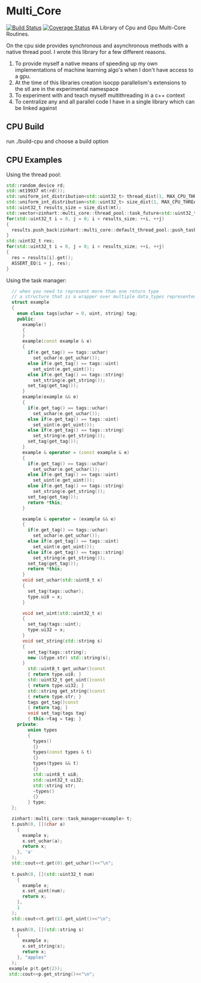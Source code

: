 # Multi_Core
[![Build Status](https://travis-ci.com/zinhart/multi_core.svg?branch=testing)](https://travis-ci.com/zinhart/multi_core)
[![Coverage Status](https://coveralls.io/repos/github/zinhart/multi_core/badge.svg?branch=testing)](https://coveralls.io/github/zinhart/multi_core?branch=testing)
#A Library of Cpu and Gpu Multi-Core Routines.

On the cpu side provides synchronous and asynchronous methods with a native thread pool.
I wrote this library for a few different reasons.

1. To provide myself a native means of speeding up my own implementations of machine learning algo's when I don't have access to a gpu.
2. At the time of this libraries creation isocpp parallelism's extensions to the stl are in the experimental namespace
3. To experiment with and teach myself multithreading in a c++ context
4. To centralize any and all parallel code I have in a single library which can be linked against

## CPU Build
 run ./build-cpu and choose a build option

## CPU Examples
  Using the thread pool:
  ```cpp
  std::random_device rd;
  std::mt19937 mt(rd());
  std::uniform_int_distribution<std::uint32_t> thread_dist(1, MAX_CPU_THREADS);
  std::uniform_int_distribution<std::uint32_t> size_dist(1, MAX_CPU_THREADS);
  std::uint32_t results_size = size_dist(mt);
  std::vector<zinhart::multi_core::thread_pool::task_future<std::uint32_t>> results;
  for(std::uint32_t i = 0, j = 0; i < results_size; ++i, ++j)
  {	  
	results.push_back(zinhart::multi_core::default_thread_pool::push_task([](std::uint32_t a, std::uint32_t b){ return a + b;}, i , j));
  }
  std::uint32_t res;
  for(std::uint32_t i = 0, j = 0; i < results_size; ++i, ++j)
  {	  
	res = results[i].get();  
	ASSERT_EQ(i + j, res);
  }
 ```
Using the task manager:

```cpp
  // when you need to represent more than one return type 
  // a structure that is a wrapper over multiple data_types represented as a union
  struct example
  {
	enum class tags{uchar = 0, uint, string} tag;
	public:
	  example()
	  {
	  }
	  example(const example & e)
	  {
		if(e.get_tag() == tags::uchar)
		  set_uchar(e.get_uchar());
		else if(e.get_tag() == tags::uint)
		  set_uint(e.get_uint());
		else if(e.get_tag() == tags::string)
		  set_string(e.get_string());
		set_tag(get_tag());
	  }
	  example(example && e)
	  {
		if(e.get_tag() == tags::uchar)
		  set_uchar(e.get_uchar());
		else if(e.get_tag() == tags::uint)
		  set_uint(e.get_uint());
		else if(e.get_tag() == tags::string)
		  set_string(e.get_string());
		set_tag(get_tag());
	  }
	  example & operator = (const example & e)
	  {
		if(e.get_tag() == tags::uchar)
		  set_uchar(e.get_uchar());
		else if(e.get_tag() == tags::uint)
		  set_uint(e.get_uint());
		else if(e.get_tag() == tags::string)
		  set_string(e.get_string());
		set_tag(get_tag());
		return *this;
	  }

	  example & operator = (example && e)
	  {
		if(e.get_tag() == tags::uchar)
		  set_uchar(e.get_uchar());
		else if(e.get_tag() == tags::uint)
		  set_uint(e.get_uint());
		else if(e.get_tag() == tags::string)
		  set_string(e.get_string());
		set_tag(get_tag());
		return *this;
	  }
	  void set_uchar(std::uint8_t x)
	  {
		set_tag(tags::uchar);
		type.ui8 = x;
	  }

	  void set_uint(std::uint32_t x)
	  {
		set_tag(tags::uint);
		type.ui32 = x;
	  }
	  void set_string(std::string s)
	  {
		set_tag(tags::string);
		new (&type.str) std::string(s);
	  }
		std::uint8_t get_uchar()const
		{ return type.ui8; }
		std::uint32_t get_uint()const
		{ return type.ui32; }
		std::string get_string()const
		{ return type.str; }
		tags get_tag()const
		{ return tag; }
		void set_tag(tags tag)
		{ this->tag = tag; }
	private:
		union types
		{
		  types()
		  {}
		  types(const types & t)
		  {}
		  types(types && t)
		  {}
		  std::uint8_t ui8;
		  std::uint32_t ui32;
		  std::string str;
		  ~types()
		  {}
		} type;
  };

  zinhart::multi_core::task_manager<example> t;
  t.push(0, [](char a)
	{
	  example x; 
	  x.set_uchar(a);
	  return x;
	}, 'a'
  );
  std::cout<<t.get(0).get_uchar()<<"\n";
  
  t.push(0, [](std::uint32_t num)
	{
	  example x; 
	  x.set_uint(num);
	  return x;
	},
	1
  );
  std::cout<<t.get(1).get_uint()<<"\n";

  t.push(0, [](std::string s)
	{
	  example x; 
	  x.set_string(s);
	  return x;
	}, "apples"
  );
 example p(t.get(2));
 std::cout<<p.get_string()<<"\n";
```


